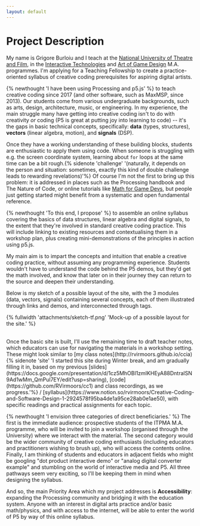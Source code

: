 ```yaml
---
layout: default
---
```


# Project Description

My name is Grigore Burloiu and I teach at the [National University of Theatre and Film](https://www.unatc.ro/eng/about/index.php), in the [Interactive Technologies](https://youtu.be/o3TwqY9KJpQ) and [Art of Game Design](https://youtu.be/YpO7Ia8d8RQ) M.A. programmes. I'm applying for a Teaching Fellowship to create a practice-oriented syllabus of creative coding prerequisites for aspiring digital artists.

{% newthought 'I have been using Processing and p5.js' %}  to teach creative coding since 2017 (and other software, such as MaxMSP, since 2013). Our students come from various undergraduate backgrounds, such as arts, design, architecture, music, or engineering. In my experience, the main struggle many have getting into creative coding isn't to do with creativity *or* coding (P5 is great at putting joy into learning to code) -- it's the gaps in basic technical concepts, specifically: **data** (types, structures), **vectors** (linear algebra, motion), and **signals** (DSP).

Once they have a working understanding of these building blocks, students are enthusiastic to apply them using code. When someone is struggling with e.g. the screen coordinate system, learning about ```for``` loops at the same time can be a bit rough.{% sidenote 'challenge' '(naturally, it depends on the person and situation: sometimes, exactly this kind of double challenge leads to rewarding revelations)'%} Of course I'm not the first to bring up this problem: it is addressed in places such as the Processing handbook and The Nature of Code, or online tutorials like [Math for Game Devs](https://www.youtube.com/playlist?list=PLImQaTpSAdsD88wprTConznD1OY1EfK_V), but people just getting started might benefit from a systematic and open fundamental reference.

{% newthought 'To this end, I propose' %} to assemble an online syllabus covering the basics of data structures, linear algebra and digital signals, to the extent that they're involved in standard creative coding practice. This will include linking to existing resources and contextualising them in a workshop plan, plus creating mini-demonstrations of the principles in action using p5.js. 

My main aim is to impart the concepts and intuition that enable a creative coding practice, without assuming any programming experience. Students wouldn't have to understand the code behind the P5 demos, but they'd get the math involved, and know that later on in their journey they can return to the source and deepen their understanding.

Below is my sketch of a possible layout of the site, with the 3 modules (data, vectors, signals) containing several concepts, each of them illustrated through links and demos, and interconnected through tags. 

{% fullwidth 'attachments/sketch-tf.png' 'Mock-up of a possible layout for the site.' %}

<br/>
Once the basic site is built, I'll use the remaining time to draft teacher notes, which educators can use for navigating the materials in a workshop setting. These might look similar to [my class notes](http://rvirmoors.github.io/ccia){% sidenote 'site' 'I started this site during Winter break, and am gradually filling it in, based on my previous [slides](https://docs.google.com/presentation/d/1cz5MhOBl1zmIKHEyA88DntralSN9Ad1wMm_QmPul7EY/edit?usp=sharing), [code](https://github.com/RVirmoors/cc1) and class recordings, as we progress.'%} / [syllabus](https://www.notion.so/rvirmoors/Creative-Coding-and-Software-Design-1-2924578f95ba4de1a95ce28ab0e1ae50), with specific readings and practical assignments for each topic.

{% newthought 'I envision three categories of direct beneficiaries.' %} The first is the immediate audience: prospective students of the ITPMA M.A. programme, who will be invited to join a workshop (organised through the University) where we interact with the material. The second category would be the wider community of creative coding enthusiasts (including educators and practitioners wishing to brush up), who will access the contents online. Finally, I am thinking of students and educators in adjacent fields who might be googling "dot product interactive demo" or "analog digital converter example" and stumbling on the world of interactive media and P5. All three pathways seem very exciting, so I'll be keeping them in mind when designing the syllabus.

And so, the main Priority Area which my project addresses is **Accessibility**: expanding the Processing community and bridging it with the education system. Anyone with an interest in digital arts practice and/or basic math/physics, and with access to the internet, will be able to enter the world of P5 by way of this online syllabus.